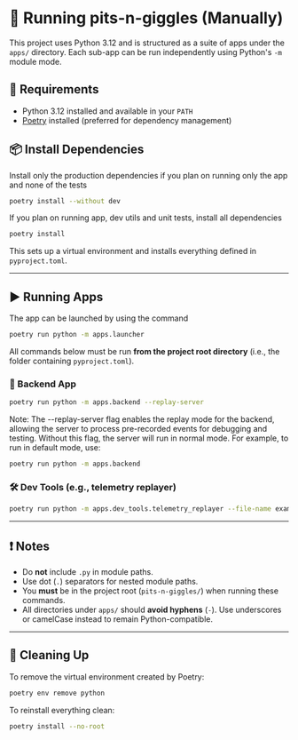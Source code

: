 # 🚀 Running pits-n-giggles (Manually)

This project uses Python 3.12 and is structured as a suite of apps under the `apps/` directory. Each sub-app can be run independently using Python's `-m` module mode.

## 🧰 Requirements

- Python 3.12 installed and available in your `PATH`
- [Poetry](https://python-poetry.org/) installed (preferred for dependency management)

## 📦 Install Dependencies

Install only the production dependencies if you plan on running only the app and none of the tests
```bash
poetry install --without dev
```

If you plan on running app, dev utils and unit tests, install all dependencies
```bash
poetry install
```

This sets up a virtual environment and installs everything defined in `pyproject.toml`.

---

## ▶️ Running Apps

The app can be launched by using the command

```bash
poetry run python -m apps.launcher
```

All commands below must be run **from the project root directory** (i.e., the folder containing `pyproject.toml`).

### 🧠 Backend App

```bash
poetry run python -m apps.backend --replay-server
```

Note:
The --replay-server flag enables the replay mode for the backend,
allowing the server to process pre-recorded events for debugging and testing.
Without this flag, the server will run in normal mode. For example, to run
in default mode, use:

```bash
poetry run python -m apps.backend
```

### 🛠 Dev Tools (e.g., telemetry replayer)

```bash
poetry run python -m apps.dev_tools.telemetry_replayer --file-name example.f1pcap
```

---

## ❗ Notes

- Do **not** include `.py` in module paths.
- Use dot (`.`) separators for nested module paths.
- You **must** be in the project root (`pits-n-giggles/`) when running these commands.
- All directories under `apps/` should **avoid hyphens** (`-`). Use underscores or camelCase instead to remain Python-compatible.

---

## 🧼 Cleaning Up

To remove the virtual environment created by Poetry:

```bash
poetry env remove python
```

To reinstall everything clean:

```bash
poetry install --no-root
```
